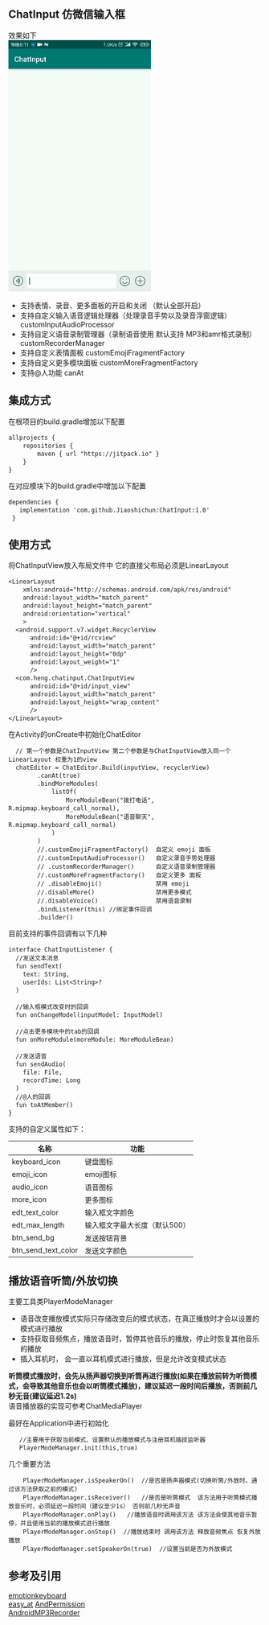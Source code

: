 ## ChatInput 仿微信输入框
效果如下  
![demo](img/demo.gif)

+ 支持表情、录音、更多面板的开启和关闭 （默认全部开启） 
+ 支持自定义输入语音逻辑处理器（处理录音手势以及录音浮窗逻辑） customInputAudioProcessor 
+ 支持自定义语音录制管理器（录制语音使用 默认支持 MP3和amr格式录制）  customRecorderManager
+ 支持自定义表情面板  customEmojiFragmentFactory
+ 支持自定义更多模块面板 customMoreFragmentFactory
+ 支持@人功能   canAt
  
## 集成方式  
在根项目的build.gradle增加以下配置
```
allprojects {
    repositories {
        maven { url "https://jitpack.io" }
    }
}
```

在对应模块下的build.gradle中增加以下配置  
```
dependencies {
   implementation 'com.github.Jiaoshichun:ChatInput:1.0'
 }
```

## 使用方式  
将ChatInputView放入布局文件中 它的直接父布局必须是LinearLayout   
```
<LinearLayout
    xmlns:android="http://schemas.android.com/apk/res/android"
    android:layout_width="match_parent"
    android:layout_height="match_parent"
    android:orientation="vertical"
    >
  <android.support.v7.widget.RecyclerView
      android:id="@+id/rcview"
      android:layout_width="match_parent"
      android:layout_height="0dp"
      android:layout_weight="1"
      />
  <com.heng.chatinput.ChatInputView
      android:id="@+id/input_view"
      android:layout_width="match_parent"
      android:layout_height="wrap_content"
      />
</LinearLayout>
```
在Activity的onCreate中初始化ChatEditor  
```
  // 第一个参数是ChatInputView 第二个参数是与ChatInputView放入同一个LinearLayout 权重为1的view
  chatEditor = ChatEditor.Build(inputView, recyclerView)
        .canAt(true)
        .bindMoreModules(
            listOf(
                MoreModuleBean("拨打电话", R.mipmap.keyboard_call_normal),
                MoreModuleBean("语音聊天", R.mipmap.keyboard_call_normal)
            )
        )
        //.customEmojiFragmentFactory()  自定义 emoji 面板
        //.customInputAudioProcessor()   自定义录音手势处理器
        // .customRecorderManager()      自定义语音录制管理器
        //.customMoreFragmentFactory()   自定义更多 面板
        // .disableEmoji()               禁用 emoji
        //.disableMore()                 禁用更多模式
        //.disableVoice()                禁用语音录制
        .bindListener(this) //绑定事件回调
        .builder()

```  
目前支持的事件回调有以下几种  
```
interface ChatInputListener {
  //发送文本消息
  fun sendText(
    text: String,
    userIds: List<String>?
  )

  //输入框模式改变时的回调
  fun onChangeModel(inputModel: InputModel)

  //点击更多模块中的tab的回调
  fun onMoreModule(moreModule: MoreModuleBean)

  //发送语音
  fun sendAudio(
    file: File,
    recordTime: Long
  )
  //@人的回调
  fun toAtMember()
}
```
支持的自定义属性如下：  

|名称| 功能 |
| ------ | ------ |
| keyboard_icon | 键盘图标 | 
| emoji_icon | emoji图标 | 
| audio_icon | 语音图标 | 
| more_icon | 更多图标 | 
| edt_text_color | 输入框文字颜色 | 
| edt_max_length | 输入框文字最大长度（默认500） | 
| btn_send_bg | 发送按钮背景 | 
| btn_send_text_color | 发送文字颜色 |   

## 播放语音听筒/外放切换  
主要工具类PlayerModeManager   
  
+ 语音改变播放模式实际只存储改变后的模式状态，在真正播放时才会以设置的模式进行播放   
+ 支持获取音频焦点，播放语音时，暂停其他音乐的播放，停止时恢复其他音乐的播放    
+ 插入耳机时， 会一直以耳机模式进行播放，但是允许改变模式状态   
  
**听筒模式播放时，会先从扬声器切换到听筒再进行播放(如果在播放前转为听筒模式，会导致其他音乐也会以听筒模式播放)，建议延迟一段时间后播放，否则前几秒无音(建议延迟1.2s)**   
语音播放器的实现可参考ChatMediaPlayer  
  
最好在Application中进行初始化  
```
   //主要用于获取当前模式、设置默认的播放模式与注册耳机插拔监听器
   PlayerModeManager.init(this,true)
```  
几个重要方法   
```
    PlayerModeManager.isSpeakerOn()  //是否是扬声器模式(切换听筒/外放时，通过该方法获取之前的模式)
    PlayerModeManager.isReceiver()   //是否是听筒模式  该方法用于听筒模式播放音乐时，必须延迟一段时间（建议至少1s） 否则前几秒无声音
    PlayerModeManager.onPlay()   //播放语音时调用该方法 该方法会使其他音乐暂停，并且使用当前的播放模式进行播放
    PlayerModeManager.onStop()  //播放结束时 调用该方法 释放音频焦点 恢复外放播放
    PlayerModeManager.setSpeakerOn(true)  //设置当前是否为外放模式 
```
## 参考及引用  
[emotionkeyboard](https://github.com/shinezejian/emotionkeyboard)  
[easy_at](https://github.com/iYaoy/easy_at)
[AndPermission](https://github.com/yanzhenjie/AndPermission)  
[AndroidMP3Recorder](https://github.com/GavinCT/AndroidMP3Recorder)